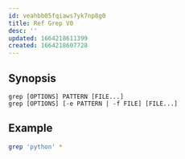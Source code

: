 ```yaml
---
id: veahbb05fqiaws7yk7np8g0
title: Ref Grep V0
desc: ''
updated: 1664218611399
created: 1664218607728
---
```


## Synopsis

```
grep [OPTIONS] PATTERN [FILE...]
grep [OPTIONS] [-e PATTERN | -f FILE] [FILE...] 
```

## Example

```sh
grep 'python' *
```